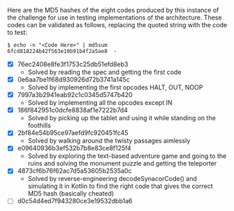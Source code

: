 Here are the MD5 hashes of the eight codes produced by this instance of the
challenge for use in testing implementations of the architecture.  These codes
can be validated as follows, replacing the quoted string with the code to test:

```console
$ echo -n "<Code Here>" | md5sum
6fcd818224b42f563e10b91b4f2a5ae8  -
```

- [x] 76ec2408e8fe3f1753c25db51efd8eb3
  - Solved by reading the spec and getting the first code
- [x] 0e6aa7be1f68d930926d72b3741a145c
  - Solved by implementing the first opcodes HALT, OUT, NOOP
- [x] 7997a3b2941eab92c1c0345d5747b420
  - Solved by implementing all the opcodes except IN
- [x] 186f842951c0dcfe8838af1e7222b7d4
  - Solved by picking up the tablet and using it while standing on the foothills
- [x] 2bf84e54b95ce97aefd9fc920451fc45
  - Solved by walking around the twisty passages aimlessly
- [x] e09640936b3ef532b7b8e83ce8f125f4
  - Solved by exploring the text-based adventure game and going to the ruins and solving the monument puzzle and getting the teleporter
- [x] 4873cf6b76f62ac7d5a53605b2535a0c
  - Solved by reverse-engineering decodeSynacorCode() and simulating it in Kotlin to find the right code that gives the correct MD5 hash (basically cheated)
- [ ] d0c54d4ed7f943280ce3e19532dbb1a6